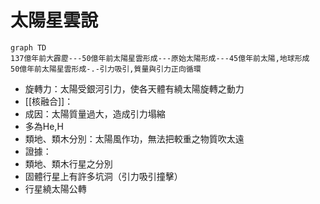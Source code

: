 # 太陽星雲說
```mermaid
graph TD
137億年前大霹靂---50億年前太陽星雲形成---原始太陽形成---45億年前太陽,地球形成
50億年前太陽星雲形成-.-引力吸引,質量與引力正向循環
```
- 旋轉力：太陽受銀河引力，使各天體有繞太陽旋轉之動力
- [[核融合]]：
- 成因：太陽質量過大，造成引力塌縮
- 多為He,H
- 類地、類木分別：太陽風作功，無法把較重之物質吹太遠
- 證據：
- 類地、類木行星之分別
- 固體行星上有許多坑洞（引力吸引撞擊）
- 行星繞太陽公轉